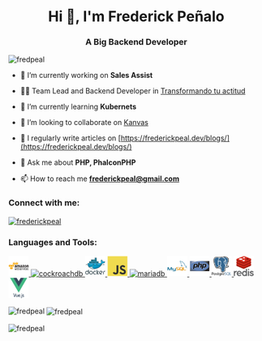 <h1 align="center">Hi 👋, I'm Frederick Peñalo</h1>
<h3 align="center">A Big Backend Developer</h3>

<p align="left"> <img src="https://komarev.com/ghpvc/?username=fredpeal&label=Profile%20views&color=0e75b6&style=flat" alt="fredpeal" /> </p>

- 🔭 I’m currently working on **Sales Assist**

- 🐱‍💻 Team Lead and Backend Developer in [Transformando tu actitud](http://transformatuactitud.com/)

- 🌱 I’m currently learning **Kubernets**

- 👯 I’m looking to collaborate on [Kanvas](https://kanvas.dev/)

- 📝 I regularly write articles on [https://frederickpeal.dev/blogs/](https://frederickpeal.dev/blogs/)

- 💬 Ask me about **PHP, PhalconPHP**

- 📫 How to reach me **frederickpeal@gmail.com**

<h3 align="left">Connect with me:</h3>
<p align="left">
<a href="https://linkedin.com/in/frederick-peal" target="blank"><img align="center" src="https://raw.githubusercontent.com/rahuldkjain/github-profile-readme-generator/master/src/images/icons/Social/linked-in-alt.svg" alt="frederickpeal" height="30" width="40" /></a>
</p>

<h3 align="left">Languages and Tools:</h3>
<p align="left"> <a href="https://aws.amazon.com" target="_blank"> <img src="https://raw.githubusercontent.com/devicons/devicon/master/icons/amazonwebservices/amazonwebservices-original-wordmark.svg" alt="aws" width="40" height="40"/> </a> <a href="https://www.cockroachlabs.com/product/cockroachdb/" target="_blank"> <img src="https://cdn.worldvectorlogo.com/logos/cockroachdb.svg" alt="cockroachdb" width="40" height="40"/> </a> <a href="https://www.docker.com/" target="_blank"> <img src="https://raw.githubusercontent.com/devicons/devicon/master/icons/docker/docker-original-wordmark.svg" alt="docker" width="40" height="40"/> </a> <a href="https://developer.mozilla.org/en-US/docs/Web/JavaScript" target="_blank"> <img src="https://raw.githubusercontent.com/devicons/devicon/master/icons/javascript/javascript-original.svg" alt="javascript" width="40" height="40"/> </a> <a href="https://mariadb.org/" target="_blank"> <img src="https://www.vectorlogo.zone/logos/mariadb/mariadb-icon.svg" alt="mariadb" width="40" height="40"/> </a> <a href="https://www.mysql.com/" target="_blank"> <img src="https://raw.githubusercontent.com/devicons/devicon/master/icons/mysql/mysql-original-wordmark.svg" alt="mysql" width="40" height="40"/> </a> <a href="https://www.php.net" target="_blank"> <img src="https://raw.githubusercontent.com/devicons/devicon/master/icons/php/php-original.svg" alt="php" width="40" height="40"/> </a> <a href="https://www.postgresql.org" target="_blank"> <img src="https://raw.githubusercontent.com/devicons/devicon/master/icons/postgresql/postgresql-original-wordmark.svg" alt="postgresql" width="40" height="40"/> </a> <a href="https://redis.io" target="_blank"> <img src="https://raw.githubusercontent.com/devicons/devicon/master/icons/redis/redis-original-wordmark.svg" alt="redis" width="40" height="40"/> </a> <a href="https://vuejs.org/" target="_blank"> <img src="https://raw.githubusercontent.com/devicons/devicon/master/icons/vuejs/vuejs-original-wordmark.svg" alt="vuejs" width="40" height="40"/> </a> </p>

<p><img align="left" src="https://github-readme-stats.vercel.app/api/top-langs?username=fredpeal&show_icons=true&locale=en&layout=compact" alt="fredpeal" /></p>

<p>&nbsp;<img align="center" src="https://github-readme-stats.vercel.app/api?username=fredpeal&show_icons=true&locale=en" alt="fredpeal" /></p>

<p><img align="center" src="https://github-readme-streak-stats.herokuapp.com/?user=fredpeal&" alt="fredpeal" /></p>
<!--
**FredPeal/FredPeal** is a ✨ _special_ ✨ repository because its `README.md` (this file) appears on your GitHub profile.

Here are some ideas to get you started:

- 🔭 I’m currently working on ...
- 🌱 I’m currently learning ...
- 👯 I’m looking to collaborate on ...
- 🤔 I’m looking for help with ...
- 💬 Ask me about ...
- 📫 How to reach me: ...
- 😄 Pronouns: ...
- ⚡ Fun fact: ...
-->
